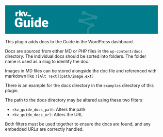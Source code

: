 ![Guide Plugin](./rkv-guide.jpg "The Guide, from Reaktiv")

This plugin adds docs to the Guide in the WordPress dashboard.

Docs are sourced from either MD or PHP files in the `wp-content/docs` directory. The individual docs should be sorted into folders. The folder name is used as a slug to identify the doc.

Images in MD files can be stored alongside the doc file and referenced with markdown like `![Alt Text](path/image.ext)`

There is an example for the docs directory in the `examples` directory of this plugin.

The path to the docs directory may be altered using these two filters:
- `rkv_guide_docs_path`: Alters the path
- `rkv_guide_docs_url`: Alters the URL

Both filters must be used together to ensure the docs are found, and any embedded URLs are correctly handled.
